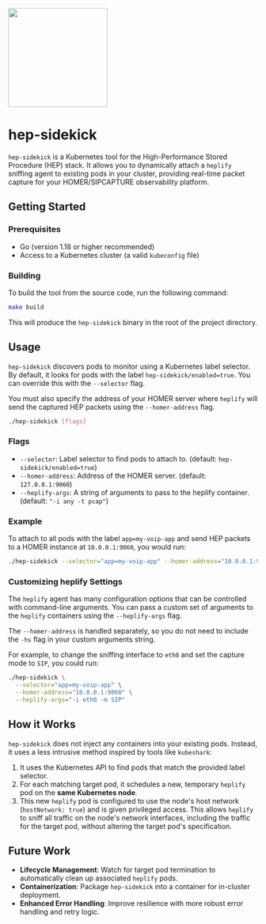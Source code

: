 <img src="https://user-images.githubusercontent.com/1423657/55069501-8348c400-5084-11e9-9931-fefe0f9874a7.png" width=200/>

# hep-sidekick

`hep-sidekick` is a Kubernetes tool for the High-Performance Stored Procedure (HEP) stack. It allows you to dynamically attach a `heplify` sniffing agent to existing pods in your cluster, providing real-time packet capture for your HOMER/SIPCAPTURE observability platform.

## Getting Started

### Prerequisites

- Go (version 1.18 or higher recommended)
- Access to a Kubernetes cluster (a valid `kubeconfig` file)

### Building

To build the tool from the source code, run the following command:

```bash
make build
```

This will produce the `hep-sidekick` binary in the root of the project directory.

## Usage

`hep-sidekick` discovers pods to monitor using a Kubernetes label selector. By default, it looks for pods with the label `hep-sidekick/enabled=true`. You can override this with the `--selector` flag.

You must also specify the address of your HOMER server where `heplify` will send the captured HEP packets using the `--homer-address` flag.

```bash
./hep-sidekick [flags]
```

### Flags

- `--selector`: Label selector to find pods to attach to. (default: `hep-sidekick/enabled=true`)
- `--homer-address`: Address of the HOMER server. (default: `127.0.0.1:9060`)
- `--heplify-args`: A string of arguments to pass to the heplify container. (default: `"-i any -t pcap"`)

### Example

To attach to all pods with the label `app=my-voip-app` and send HEP packets to a HOMER instance at `10.0.0.1:9060`, you would run:

```bash
./hep-sidekick --selector="app=my-voip-app" --homer-address="10.0.0.1:9060"
```

### Customizing heplify Settings

The `heplify` agent has many configuration options that can be controlled with command-line arguments. You can pass a custom set of arguments to the `heplify` containers using the `--heplify-args` flag.

The `--homer-address` is handled separately, so you do not need to include the `-hs` flag in your custom arguments string.

For example, to change the sniffing interface to `eth0` and set the capture mode to `SIP`, you could run:
```bash
./hep-sidekick \
  --selector="app=my-voip-app" \
  --homer-address="10.0.0.1:9060" \
  --heplify-args="-i eth0 -m SIP"
```

## How it Works

`hep-sidekick` does not inject any containers into your existing pods. Instead, it uses a less intrusive method inspired by tools like `kubeshark`:

1.  It uses the Kubernetes API to find pods that match the provided label selector.
2.  For each matching target pod, it schedules a new, temporary `heplify` pod on the **same Kubernetes node**.
3.  This new `heplify` pod is configured to use the node's host network (`hostNetwork: true`) and is given privileged access. This allows `heplify` to sniff all traffic on the node's network interfaces, including the traffic for the target pod, without altering the target pod's specification.

## Future Work

- **Lifecycle Management**: Watch for target pod termination to automatically clean up associated `heplify` pods.
- **Containerization**: Package `hep-sidekick` into a container for in-cluster deployment.
- **Enhanced Error Handling**: Improve resilience with more robust error handling and retry logic.
